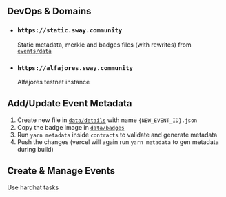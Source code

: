 ## DevOps & Domains
- ### `https://static.sway.community` 
  Static metadata, merkle and badges files (with rewrites) from [`events/data`](./ng-packages/contracts/events/data)

- ### `https://alfajores.sway.community`
  Alfajores testnet instance

## Add/Update Event Metadata
1. Create new file in [`data/details`](./ng-packages/contracts/events/data/details) with name `{NEW_EVENT_ID}.json`
2. Copy the badge image in [`data/badges`](./ng-packages/contracts/events/data/details)
3. Run `yarn metadata` inside `contracts` to validate and generate metadata
4. Push the changes (vercel will again run `yarn metadata` to gen metadata during build)

## Create & Manage Events
Use hardhat tasks


